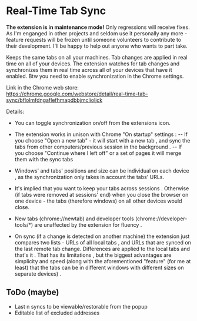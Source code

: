 Real-Time Tab Sync
==================

**The extension is in maintenance mode!** Only regressions will receive fixes. As I'm enganged in other projects and seldom use it personally any more - feature requests will be frozen until someone volunteers to contribute to their development. I'll be happy to help out anyone who wants to part take.

Keeps the same tabs on all your machines. Tab changes are applied in real time on all of your devices.
The extension watches for tab changes and synchronizes them in real time across all of your devices that have it enabled. Btw you need to enable synchronization in the Chrome settings.

Link in the Chrome web store: https://chrome.google.com/webstore/detail/real-time-tab-sync/bflolmfdngaflefhmapdbbjmclioljck

Details:
- You can toggle synchronization on/off from the extensions icon.

- The extension works in unison with Chrome "On startup" settings :
-- If you choose "Open a new tab" - it will start with a new tab , and sync the tabs from other computers/previous session in the background . 
-- If you choose "Continue where I left off" or a set of pages it will merge them with the sync tabs

- Windows' and tabs' positions and size can be individual on each device , as the synchronization only takes in account the tabs' URLs.

- It's implied that you want to keep your tabs across sessions . Otherwise (if tabs were removed at sessions' end) when you close the browser on one device - the tabs (therefore windows) on all other devices would close.

- New tabs (chrome://newtab) and developer tools (chrome://developer-tools/*) are unaffected by the extension for fluency .

- On sync (if a change is detected on another machine) the extension just compares two lists - URLs of all local tabs , and URLs that are synced on the last remote tab change. Differences are applied to the local tabs and that's it . That has its limitations , but the biggest advantages are simplicity and speed (along with the aforementioned "feature" (for me at least) that the tabs can be in different windows with different sizes on separate devices) .

ToDo (maybe)
--------------------
- Last n syncs to be viewable/restorable from the popup
- Editable list of excluded addresses
